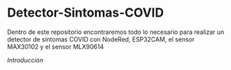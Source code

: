 # Detector-Sintomas-COVID
Dentro de este repositorio encontraremos todo lo necesario para realizar un detector de síntomas COVID con NodeRed, ESP32CAM, el sensor MAX30102 y el sensor MLX90614

*Introducción*
